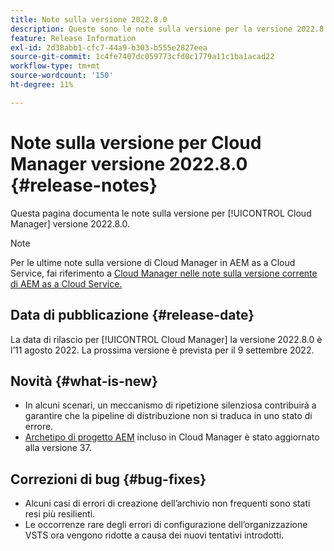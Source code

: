 ```yaml
---
title: Note sulla versione 2022.8.0
description: Queste sono le note sulla versione per la versione 2022.8.0 di Cloud Manager.
feature: Release Information
exl-id: 2d38abb1-cfc7-44a9-b303-b555e2827eea
source-git-commit: 1c4fe7407dc059773cfd0c1779a11c1ba1acad22
workflow-type: tm+mt
source-wordcount: '150'
ht-degree: 11%

---
```



# Note sulla versione per Cloud Manager versione 2022.8.0 {#release-notes}

Questa pagina documenta le note sulla versione per [!UICONTROL Cloud Manager] versione 2022.8.0.

>[!NOTE]
>
>Per le ultime note sulla versione di Cloud Manager in AEM as a Cloud Service, fai riferimento a [Cloud Manager nelle note sulla versione corrente di AEM as a Cloud Service.](https://experienceleague.adobe.com/docs/experience-manager-cloud-service/content/implementing/using-cloud-manager/release-notes-cloud-manager/release-notes-cm-current.html)

## Data di pubblicazione {#release-date}

La data di rilascio per [!UICONTROL Cloud Manager] la versione 2022.8.0 è l’11 agosto 2022. La prossima versione è prevista per il 9 settembre 2022.

## Novità {#what-is-new}

* In alcuni scenari, un meccanismo di ripetizione silenziosa contribuirà a garantire che la pipeline di distribuzione non si traduca in uno stato di errore.
* [Archetipo di progetto AEM](https://experienceleague.adobe.com/docs/experience-manager-core-components/using/developing/archetype/overview.html?lang=it) incluso in Cloud Manager è stato aggiornato alla versione 37.

## Correzioni di bug {#bug-fixes}

* Alcuni casi di errori di creazione dell’archivio non frequenti sono stati resi più resilienti.
* Le occorrenze rare degli errori di configurazione dell’organizzazione VSTS ora vengono ridotte a causa dei nuovi tentativi introdotti.

